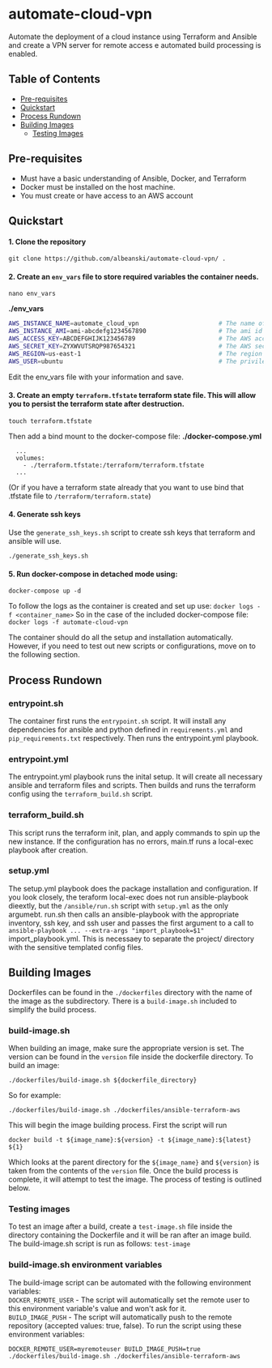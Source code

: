 # automate-cloud-vpn
Automate the deployment of a cloud instance using Terraform and Ansible and create a VPN server for remote access
e automated build processing is enabled.

## Table of Contents
- [Pre-requisites](#pre-requisites)
- [Quickstart](#quickstart)
- [Process Rundown](#process-rundown)
- [Building Images](#building-images)
  - [Testing Images](#testing-images)

## Pre-requisites
- Must have a basic understanding of Ansible, Docker, and Terraform
- Docker must be installed on the host machine.
- You must create or have access to an AWS account

## Quickstart
#### 1. Clone the repository
```
git clone https://github.com/albeanski/automate-cloud-vpn/ .
```

#### 2. Create an `env_vars` file to store required variables the container needs.
```
nano env_vars
```
**./env_vars**
```bash
AWS_INSTANCE_NAME=automate_cloud_vpn                      # The name of the ec2 instance that will be created. Also creates a tag on the instance: Name=$AWS_INSTANCE_NAME 
AWS_INSTANCE_AMI=ami-abcdefg1234567890                    # The ami id to attach use for the instance
AWS_ACCESS_KEY=ABCDEFGHIJK123456789                       # The AWS access key
AWS_SECRET_KEY=ZYXWVUTSRQP987654321                       # The AWS secret key
AWS_REGION=us-east-1                                      # The region to create the instance in
AWS_USER=ubuntu                                           # The privileged username to use to ssh into the instance
```
Edit the env_vars file with your information and save.

#### 3. Create an empty `terraform.tfstate` terraform state file. This will allow you to persist the terraform state after destruction.
```
touch terraform.tfstate
```
Then add a bind mount to the docker-compose file:
**./docker-compose.yml**
```
  ...
  volumes:
    - ./terraform.tfstate:/terraform/terraform.tfstate
  ...
```
(Or if you have a terraform state already that you want to use bind that .tfstate file to `/terraform/terraform.state`)

#### 4. Generate ssh keys
Use the `generate_ssh_keys.sh` script to create ssh keys that terraform and ansible will use.
```
./generate_ssh_keys.sh
```

#### 5. Run docker-compose in detached mode using: 
```
docker-compose up -d
```
To follow the logs as the container is created and set up use:
`docker logs -f <container_name>`
So in the case of the included docker-compose file:
`docker logs -f automate-cloud-vpn`

The container should do all the setup and installation automatically. However, if you need to test out new scripts
or configurations, move on to the following section.

## Process Rundown
### entrypoint.sh
The container first runs the `entrypoint.sh` script. It will install any dependencies for ansible and python 
defined in `requirements.yml` and  `pip_requirements.txt` respectively. Then runs the entrypoint.yml playbook.

### entrypoint.yml
The entrypoint.yml playbook runs the inital setup. It will create all necessary ansible and terraform files and 
scripts. Then builds and runs the terraform config using the `terraform_build.sh` script.

### terraform_build.sh
This script runs the terraform init, plan, and apply commands to spin up the new instance. If the configuration  has 
no errors, main.tf runs a local-exec playbook after creation. 

### setup.yml
The setup.yml playbook does the package installation and configuration. If you look closely, the teraform local-exec
does not run ansible-playbook dieextly, but the `/ansible/run.sh` script with `setup.yml` as the only argumebt. run.sh 
then calls an ansible-playbook with the appropriate inventory, ssh key, and ssh user and passes the first argument
to a call to `ansible-playbook ... --extra-args "import_playbook=$1"` import_playbook.yml. This is necessaey to separate
the project/ directory with the sensitive templated config files.

## Building Images
Dockerfiles can be found in the `./dockerfiles` directory with the name of the image as the subdirectory. There is a `build-image.sh` included
to simplify the build process.
### build-image.sh
When building an image, make sure the appropriate version is set. The version can be found in the `version` file inside the dockerfile directory.
To build an image:
```
./dockerfiles/build-image.sh ${dockerfile_directory}
```
So for example:
```
./dockerfiles/build-image.sh ./dockerfiles/ansible-terraform-aws
```

This will begin the image building process. First the script will run
```
docker build -t ${image_name}:${version} -t ${image_name}:${latest} ${1}
```
Which looks at the parent directory for the `${image_name}` and `${version}` is taken from the contents of the `version` file. Once the build process is complete, it will attempt to test the image. The process of testing is outlined below.

### Testing images
To test an image after a build, create a `test-image.sh` file inside the directory containing the Dockerfile and it will be ran after an image build.
The build-image.sh script is run as follows: `test-image`

### build-image.sh environment variables
The build-image script can be automated with the following environment variables: \
`DOCKER_REMOTE_USER` - The script will automatically set the remote user to this environment variable's value and won't ask for it. \
`BUILD_IMAGE_PUSH` - The script will automatically push to the remote repository (accepted values: true, false).
To run the script using these environment variables:
```
DOCKER_REMOTE_USER=myremoteuser BUILD_IMAGE_PUSH=true ./dockerfiles/build-image.sh ./dockerfiles/ansible-terraform-aws
```

